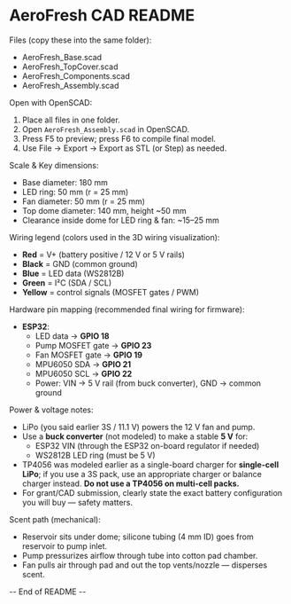 # AeroFresh CAD README

Files (copy these into the same folder):
- AeroFresh_Base.scad
- AeroFresh_TopCover.scad
- AeroFresh_Components.scad
- AeroFresh_Assembly.scad

Open with OpenSCAD:
1. Place all files in one folder.
2. Open `AeroFresh_Assembly.scad` in OpenSCAD.
3. Press F5 to preview; press F6 to compile final model.
4. Use File → Export → Export as STL (or Step) as needed.

Scale & Key dimensions:
- Base diameter: 180 mm
- LED ring: 50 mm (r = 25 mm)
- Fan diameter: 50 mm (r = 25 mm)
- Top dome diameter: 140 mm, height ~50 mm
- Clearance inside dome for LED ring & fan: ~15–25 mm

Wiring legend (colors used in the 3D wiring visualization):
- **Red** = V+ (battery positive / 12 V or 5 V rails)
- **Black** = GND (common ground)
- **Blue** = LED data (WS2812B)
- **Green** = I²C (SDA / SCL)
- **Yellow** = control signals (MOSFET gates / PWM)

Hardware pin mapping (recommended final wiring for firmware):
- **ESP32**:
  - LED data → **GPIO 18**
  - Pump MOSFET gate → **GPIO 23**
  - Fan MOSFET gate → **GPIO 19**
  - MPU6050 SDA → **GPIO 21**
  - MPU6050 SCL → **GPIO 22**
  - Power: VIN → 5 V rail (from buck converter), GND → common ground

Power & voltage notes:
- LiPo (you said earlier 3S / 11.1 V) powers the 12 V fan and pump.
- Use a **buck converter** (not modeled) to make a stable **5 V** for:
  - ESP32 VIN (through the ESP32 on-board regulator if needed)
  - WS2812B LED ring (must be 5 V)
- TP4056 was modeled earlier as a single-board charger for **single-cell LiPo**; if you use a 3S pack, use an appropriate charger or balance charger instead. **Do not use a TP4056 on multi-cell packs.**
- For grant/CAD submission, clearly state the exact battery configuration you will buy — safety matters.

Scent path (mechanical):
- Reservoir sits under dome; silicone tubing (4 mm ID) goes from reservoir to pump inlet.
- Pump pressurizes airflow through tube into cotton pad chamber.
- Fan pulls air through pad and out the top vents/nozzle — disperses scent.


-- End of README --
